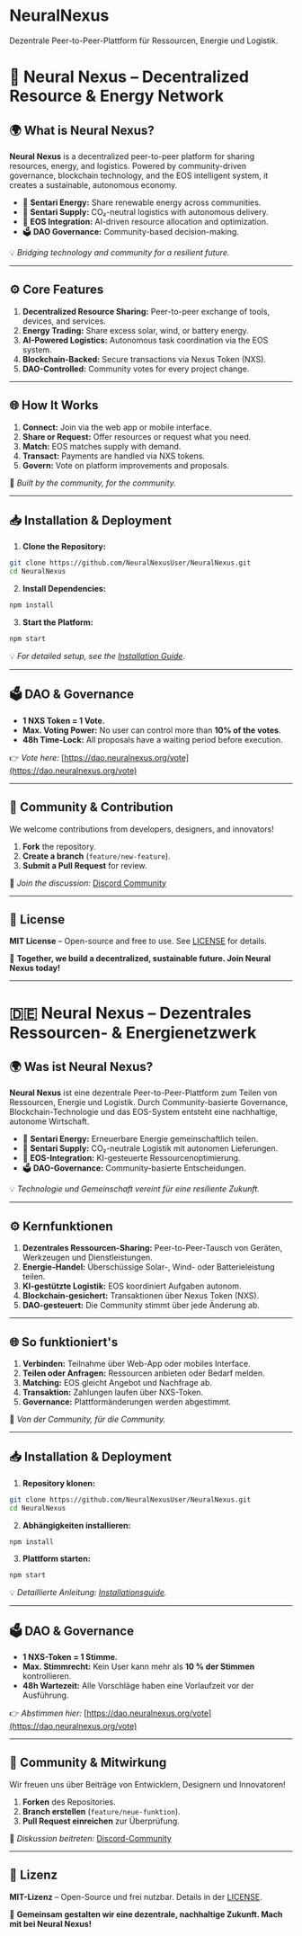 # NeuralNexus
Dezentrale Peer-to-Peer-Plattform für Ressourcen, Energie und Logistik.
# 🚀 Neural Nexus – Decentralized Resource & Energy Network

## 🌍 What is Neural Nexus?
**Neural Nexus** is a decentralized peer-to-peer platform for sharing resources, energy, and logistics. Powered by community-driven governance, blockchain technology, and the EOS intelligent system, it creates a sustainable, autonomous economy.

- 🌱 **Sentari Energy:** Share renewable energy across communities.
- 🚚 **Sentari Supply:** CO₂-neutral logistics with autonomous delivery.
- 🤖 **EOS Integration:** AI-driven resource allocation and optimization.
- 🗳 **DAO Governance:** Community-based decision-making.

💡 *Bridging technology and community for a resilient future.*

---

## ⚙ **Core Features**
1. **Decentralized Resource Sharing:** Peer-to-peer exchange of tools, devices, and services.
2. **Energy Trading:** Share excess solar, wind, or battery energy.
3. **AI-Powered Logistics:** Autonomous task coordination via the EOS system.
4. **Blockchain-Backed:** Secure transactions via Nexus Token (NXS).
5. **DAO-Controlled:** Community votes for every project change.

---

## 🌐 **How It Works**
1. **Connect:** Join via the web app or mobile interface.
2. **Share or Request:** Offer resources or request what you need.
3. **Match:** EOS matches supply with demand.
4. **Transact:** Payments are handled via NXS tokens.
5. **Govern:** Vote on platform improvements and proposals.

💪 *Built by the community, for the community.*

---

## 📥 **Installation & Deployment**
1. **Clone the Repository:**
```bash
git clone https://github.com/NeuralNexusUser/NeuralNexus.git
cd NeuralNexus
```
2. **Install Dependencies:**
```bash
npm install
```
3. **Start the Platform:**
```bash
npm start
```

💡 *For detailed setup, see the [Installation Guide](./docs/INSTALL.md).*

---

## 🗳 **DAO & Governance**
- **1 NXS Token = 1 Vote.**
- **Max. Voting Power:** No user can control more than **10% of the votes**.
- **48h Time-Lock:** All proposals have a waiting period before execution.

👉 *Vote here:* [https://dao.neuralnexus.org/vote](https://dao.neuralnexus.org/vote)

---

## 🤝 **Community & Contribution**
We welcome contributions from developers, designers, and innovators!
1. **Fork** the repository.
2. **Create a branch** (`feature/new-feature`).
3. **Submit a Pull Request** for review.

💬 *Join the discussion:* [Discord Community](https://discord.gg/NeuralNexus)

---

## 📜 **License**
**MIT License** – Open-source and free to use. See [LICENSE](./LICENSE) for details.

🌟 **Together, we build a decentralized, sustainable future. Join Neural Nexus today!**

---

# 🇩🇪 Neural Nexus – Dezentrales Ressourcen- & Energienetzwerk

## 🌍 **Was ist Neural Nexus?**
**Neural Nexus** ist eine dezentrale Peer-to-Peer-Plattform zum Teilen von Ressourcen, Energie und Logistik. Durch Community-basierte Governance, Blockchain-Technologie und das EOS-System entsteht eine nachhaltige, autonome Wirtschaft.

- 🌱 **Sentari Energy:** Erneuerbare Energie gemeinschaftlich teilen.
- 🚚 **Sentari Supply:** CO₂-neutrale Logistik mit autonomen Lieferungen.
- 🤖 **EOS-Integration:** KI-gesteuerte Ressourcenoptimierung.
- 🗳 **DAO-Governance:** Community-basierte Entscheidungen.

💡 *Technologie und Gemeinschaft vereint für eine resiliente Zukunft.*

---

## ⚙ **Kernfunktionen**
1. **Dezentrales Ressourcen-Sharing:** Peer-to-Peer-Tausch von Geräten, Werkzeugen und Dienstleistungen.
2. **Energie-Handel:** Überschüssige Solar-, Wind- oder Batterieleistung teilen.
3. **KI-gestützte Logistik:** EOS koordiniert Aufgaben autonom.
4. **Blockchain-gesichert:** Transaktionen über Nexus Token (NXS).
5. **DAO-gesteuert:** Die Community stimmt über jede Änderung ab.

---

## 🌐 **So funktioniert's**
1. **Verbinden:** Teilnahme über Web-App oder mobiles Interface.
2. **Teilen oder Anfragen:** Ressourcen anbieten oder Bedarf melden.
3. **Matching:** EOS gleicht Angebot und Nachfrage ab.
4. **Transaktion:** Zahlungen laufen über NXS-Token.
5. **Governance:** Plattformänderungen werden abgestimmt.

💪 *Von der Community, für die Community.*

---

## 📥 **Installation & Deployment**
1. **Repository klonen:**
```bash
git clone https://github.com/NeuralNexusUser/NeuralNexus.git
cd NeuralNexus
```
2. **Abhängigkeiten installieren:**
```bash
npm install
```
3. **Plattform starten:**
```bash
npm start
```

💡 *Detaillierte Anleitung: [Installationsguide](./docs/INSTALL.md).*

---

## 🗳 **DAO & Governance**
- **1 NXS-Token = 1 Stimme.**
- **Max. Stimmrecht:** Kein User kann mehr als **10 % der Stimmen** kontrollieren.
- **48h Wartezeit:** Alle Vorschläge haben eine Vorlaufzeit vor der Ausführung.

👉 *Abstimmen hier:* [https://dao.neuralnexus.org/vote](https://dao.neuralnexus.org/vote)

---

## 🤝 **Community & Mitwirkung**
Wir freuen uns über Beiträge von Entwicklern, Designern und Innovatoren!
1. **Forken** des Repositories.
2. **Branch erstellen** (`feature/neue-funktion`).
3. **Pull Request einreichen** zur Überprüfung.

💬 *Diskussion beitreten:* [Discord-Community](https://discord.gg/NeuralNexus)

---

## 📜 **Lizenz**
**MIT-Lizenz** – Open-Source und frei nutzbar. Details in der [LICENSE](./LICENSE).

🌟 **Gemeinsam gestalten wir eine dezentrale, nachhaltige Zukunft. Mach mit bei Neural Nexus!**
